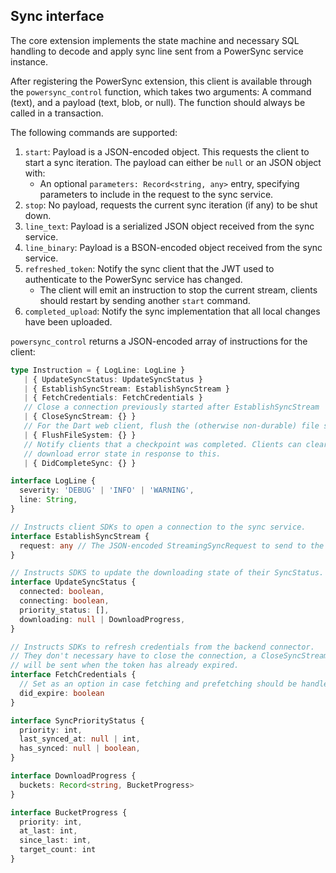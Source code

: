 ## Sync interface

The core extension implements the state machine and necessary SQL handling to decode and apply
sync line sent from a PowerSync service instance.

After registering the PowerSync extension, this client is available through the `powersync_control`
function, which takes two arguments: A command (text), and a payload (text, blob, or null).
The function should always be called in a transaction.

The following commands are supported:

1. `start`: Payload is a JSON-encoded object. This requests the client to start a sync iteration.
   The payload can either be `null` or an JSON object with:
    - An optional `parameters: Record<string, any>` entry, specifying parameters to include in the request
      to the sync service.
2. `stop`: No payload, requests the current sync iteration (if any) to be shut down.
3. `line_text`: Payload is a serialized JSON object received from the sync service.
4. `line_binary`: Payload is a BSON-encoded object received from the sync service.
5. `refreshed_token`: Notify the sync client that the JWT used to authenticate to the PowerSync service has
   changed.
   - The client will emit an instruction to stop the current stream, clients should restart by sending another `start`
     command.
6. `completed_upload`: Notify the sync implementation that all local changes have been uploaded.

`powersync_control` returns a JSON-encoded array of instructions for the client:

```typescript
type Instruction = { LogLine: LogLine }
   | { UpdateSyncStatus: UpdateSyncStatus }
   | { EstablishSyncStream: EstablishSyncStream }
   | { FetchCredentials: FetchCredentials }
   // Close a connection previously started after EstablishSyncStream
   | { CloseSyncStream: {} }
   // For the Dart web client, flush the (otherwise non-durable) file system.
   | { FlushFileSystem: {} }
   // Notify clients that a checkpoint was completed. Clients can clear the
   // download error state in response to this.
   | { DidCompleteSync: {} }

interface LogLine {
  severity: 'DEBUG' | 'INFO' | 'WARNING',
  line: String,
}

// Instructs client SDKs to open a connection to the sync service.
interface EstablishSyncStream {
  request: any // The JSON-encoded StreamingSyncRequest to send to the sync service
}

// Instructs SDKS to update the downloading state of their SyncStatus.
interface UpdateSyncStatus {
  connected: boolean,
  connecting: boolean,
  priority_status: [],
  downloading: null | DownloadProgress,
}

// Instructs SDKs to refresh credentials from the backend connector.
// They don't necessary have to close the connection, a CloseSyncStream instruction
// will be sent when the token has already expired.
interface FetchCredentials {
  // Set as an option in case fetching and prefetching should be handled differently.
  did_expire: boolean
}

interface SyncPriorityStatus {
  priority: int,
  last_synced_at: null | int,
  has_synced: null | boolean,
}

interface DownloadProgress {
  buckets: Record<string, BucketProgress>
}

interface BucketProgress {
  priority: int,
  at_last: int,
  since_last: int,
  target_count: int
}
```
